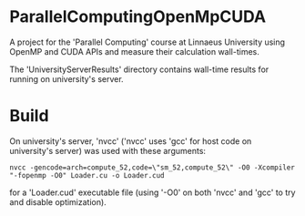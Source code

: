 # ParallelComputingOpenMpCUDA
A project for the 'Parallel Computing' course at Linnaeus University using OpenMP and CUDA APIs and measure their calculation wall-times.

The 'UniversityServerResults' directory contains wall-time results for running on university's server.

# Build
On university's server, 'nvcc' ('nvcc' uses 'gcc' for host code on university's server) was used with these arguments:
```
nvcc -gencode=arch=compute_52,code=\"sm_52,compute_52\" -O0 -Xcompiler "-fopenmp -O0" Loader.cu -o Loader.cud
```
for a 'Loader.cud' executable file (using '-O0' on both 'nvcc' and 'gcc' to try and disable optimization).
